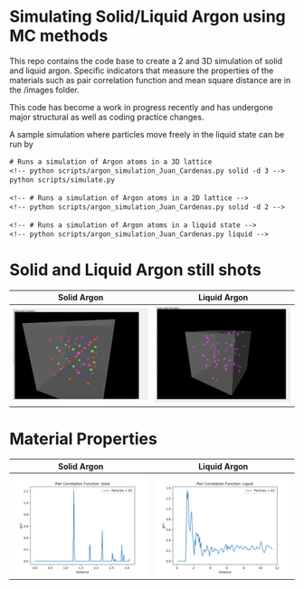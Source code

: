 # Simulating Solid/Liquid Argon using MC methods
This repo contains the code base to create a 2 and 3D simulation of solid and liquid argon.
Specific indicators that measure the properties of the materials such as pair correlation function and mean square distance are in the /images folder.

This code has become a work in progress recently and has undergone major structural as well as coding practice changes.

A sample simulation where particles move freely in the liquid state can be run by
```
# Runs a simulation of Argon atoms in a 3D lattice
<!-- python scripts/argon_simulation_Juan_Cardenas.py solid -d 3 -->
python scripts/simulate.py

<!-- # Runs a simulation of Argon atoms in a 2D lattice -->
<!-- python scripts/argon_simulation_Juan_Cardenas.py solid -d 2 -->

<!-- # Runs a simulation of Argon atoms in a liquid state -->
<!-- python scripts/argon_simulation_Juan_Cardenas.py liquid -->

```

# Solid and Liquid Argon still shots

| Solid Argon           | Liquid Argon           |
|--------------------|--------------------|
| ![Image 1](images/solid_argon_arrangement.png) | ![Image 2](images/liquid_argon_arrangement.png) |


# Material Properties

| Solid Argon           | Liquid Argon           |
|--------------------|--------------------|
| ![Image 1](images/pair_correlation_solid.png) | ![Image 2](images/pair_correlation_liquid.png) |